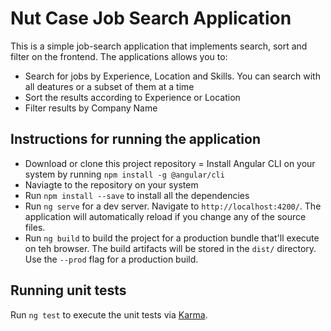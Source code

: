 # Nut Case Job Search Application
This is a simple job-search application that implements search, sort and filter on the frontend. The applications allows you to:

- Search for jobs by Experience, Location and Skills. You can search with all deatures or a subset of them at a time
- Sort the results according to Experience or Location
- Filter results by Company Name

## Instructions for running the application
- Download or clone this project repository
= Install Angular CLI on your system by running `npm install -g @angular/cli`
- Naviagte to the repository on your system
- Run `npm install --save` to install all the dependencies
- Run `ng serve` for a dev server. Navigate to `http://localhost:4200/`. The application will automatically reload if you change any of the source files.
- Run `ng build` to build the project for a production bundle that'll execute on teh browser. The build artifacts will be stored in the `dist/` directory. Use the `--prod` flag for a production build.

## Running unit tests

Run `ng test` to execute the unit tests via [Karma](https://karma-runner.github.io).